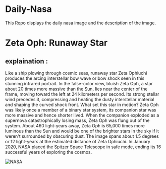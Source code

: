 # Daily-Nasa

This Repo displays the daily nasa image and the description of the image.

<!--NASA-->
# Zeta Oph: Runaway Star
## explaination :

Like a ship plowing through cosmic seas, runaway star Zeta Ophiuchi produces the arcing interstellar bow wave or bow shock seen in this stunning infrared portrait. In the false-color view, bluish Zeta Oph, a star about 20 times more massive than the Sun, lies near the center of the frame, moving toward the left at 24 kilometers per second. Its strong stellar wind precedes it, compressing and heating the dusty interstellar material and shaping the curved shock front. What set this star in motion? Zeta Oph was likely once a member of a binary star system, its companion star was more massive and hence shorter lived. When the companion exploded as a supernova catastrophically losing mass, Zeta Oph was flung out of the system.  About 460 light-years away, Zeta Oph is 65,000 times more luminous than the Sun and would be one of the brighter stars in the sky if it weren't surrounded by obscuring dust. The image spans about 1.5 degrees or 12 light-years at the estimated distance of Zeta Ophiuchi. In January 2020, NASA placed the Spitzer Space Telescope in safe mode, ending its 16 successful years of exploring the cosmos.

![NASA](https://apod.nasa.gov/apod/image/2401/ZetaOph_spitzer_960.jpg)
<!--/NASA-->